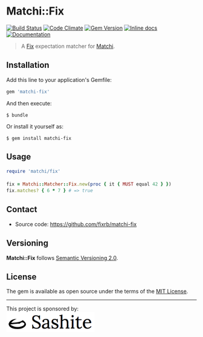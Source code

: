 # Matchi::Fix

[![Build Status](https://api.travis-ci.org/fixrb/matchi-fix.svg?branch=master)][travis]
[![Code Climate](https://codeclimate.com/github/fixrb/matchi-fix/badges/gpa.svg)][codeclimate]
[![Gem Version](https://badge.fury.io/rb/matchi-fix.svg)][gem]
[![Inline docs](https://inch-ci.org/github/fixrb/matchi-fix.svg?branch=master)][inchpages]
[![Documentation](https://img.shields.io/:yard-docs-38c800.svg)][rubydoc]

> A [Fix](https://github.com/fixrb/fix) expectation matcher for [Matchi](https://github.com/fixrb/matchi).

## Installation

Add this line to your application's Gemfile:

```ruby
gem 'matchi-fix'
```

And then execute:

    $ bundle

Or install it yourself as:

    $ gem install matchi-fix

## Usage

```ruby
require 'matchi/fix'

fix = Matchi::Matcher::Fix.new(proc { it { MUST equal 42 } })
fix.matches? { 6 * 7 } # => true
```

## Contact

* Source code: https://github.com/fixrb/matchi-fix

## Versioning

__Matchi::Fix__ follows [Semantic Versioning 2.0](https://semver.org/).

## License

The gem is available as open source under the terms of the [MIT License](https://opensource.org/licenses/MIT).

***

<p>
  This project is sponsored by:<br />
  <a href="https://sashite.com/"><img
    src="https://github.com/fixrb/matchi-fix/raw/master/img/sashite.png"
    alt="Sashite" /></a>
</p>

[gem]: https://rubygems.org/gems/matchi-fix
[travis]: https://travis-ci.org/fixrb/matchi-fix
[codeclimate]: https://codeclimate.com/github/fixrb/matchi-fix
[inchpages]: https://inch-ci.org/github/fixrb/matchi-fix
[rubydoc]: https://rubydoc.info/gems/matchi-fix/frames
